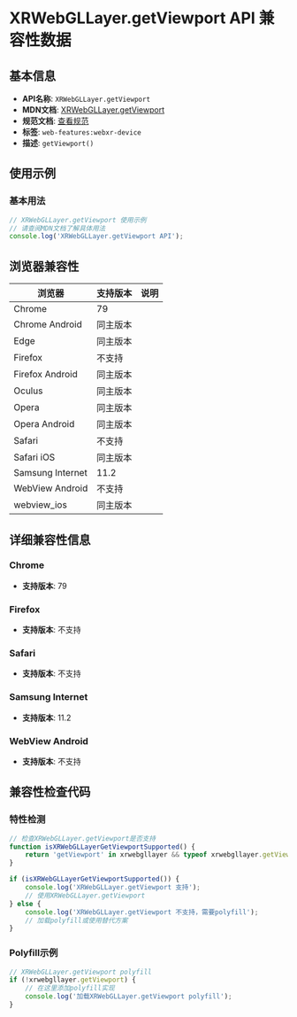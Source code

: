# XRWebGLLayer.getViewport API 兼容性数据

## 基本信息

- **API名称**: `XRWebGLLayer.getViewport`
- **MDN文档**: [XRWebGLLayer.getViewport](https://developer.mozilla.org/docs/Web/API/XRWebGLLayer/getViewport)
- **规范文档**: [查看规范](https://immersive-web.github.io/webxr/#dom-xrwebgllayer-getviewport)
- **标签**: `web-features:webxr-device`
- **描述**: `getViewport()`

## 使用示例

### 基本用法

```javascript
// XRWebGLLayer.getViewport 使用示例
// 请查阅MDN文档了解具体用法
console.log('XRWebGLLayer.getViewport API');
```

## 浏览器兼容性

| 浏览器 | 支持版本 | 说明 |
|--------|----------|------|
| Chrome | 79 |  |
| Chrome Android | 同主版本 |  |
| Edge | 同主版本 |  |
| Firefox | 不支持 |  |
| Firefox Android | 同主版本 |  |
| Oculus | 同主版本 |  |
| Opera | 同主版本 |  |
| Opera Android | 同主版本 |  |
| Safari | 不支持 |  |
| Safari iOS | 同主版本 |  |
| Samsung Internet | 11.2 |  |
| WebView Android | 不支持 |  |
| webview_ios | 同主版本 |  |

## 详细兼容性信息

### Chrome

- **支持版本**: 79

### Firefox

- **支持版本**: 不支持

### Safari

- **支持版本**: 不支持

### Samsung Internet

- **支持版本**: 11.2

### WebView Android

- **支持版本**: 不支持

## 兼容性检查代码

### 特性检测

```javascript
// 检查XRWebGLLayer.getViewport是否支持
function isXRWebGLLayerGetViewportSupported() {
    return 'getViewport' in xrwebgllayer && typeof xrwebgllayer.getViewport === 'function';
}

if (isXRWebGLLayerGetViewportSupported()) {
    console.log('XRWebGLLayer.getViewport 支持');
    // 使用XRWebGLLayer.getViewport
} else {
    console.log('XRWebGLLayer.getViewport 不支持，需要polyfill');
    // 加载polyfill或使用替代方案
}
```

### Polyfill示例

```javascript
// XRWebGLLayer.getViewport polyfill
if (!xrwebgllayer.getViewport) {
    // 在这里添加polyfill实现
    console.log('加载XRWebGLLayer.getViewport polyfill');
}
```

